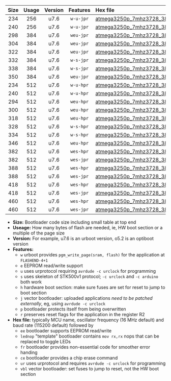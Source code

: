 |Size|Usage|Version|Features|Hex file|
|:-:|:-:|:-:|:-:|:--|
|234|256|u7.6|`w-u-jpr`|[atmega3250p_7mhz3728_38400bps_ur_vbl.hex](https://raw.githubusercontent.com/stefanrueger/urboot/main/atmega3250p_7mhz3728_38400bps_ur_vbl.hex)|
|240|256|u7.6|`w-u-jpr`|[atmega3250p_7mhz3728_38400bps_lednop_ur_vbl.hex](https://raw.githubusercontent.com/stefanrueger/urboot/main/atmega3250p_7mhz3728_38400bps_lednop_ur_vbl.hex)|
|298|384|u7.6|`weu-jpr`|[atmega3250p_7mhz3728_38400bps_ee_ur_vbl.hex](https://raw.githubusercontent.com/stefanrueger/urboot/main/atmega3250p_7mhz3728_38400bps_ee_ur_vbl.hex)|
|304|384|u7.6|`weu-jpr`|[atmega3250p_7mhz3728_38400bps_ee_lednop_ur_vbl.hex](https://raw.githubusercontent.com/stefanrueger/urboot/main/atmega3250p_7mhz3728_38400bps_ee_lednop_ur_vbl.hex)|
|322|384|u7.6|`weu-jpr`|[atmega3250p_7mhz3728_38400bps_ee_lednop_fr_ur_vbl.hex](https://raw.githubusercontent.com/stefanrueger/urboot/main/atmega3250p_7mhz3728_38400bps_ee_lednop_fr_ur_vbl.hex)|
|332|384|u7.6|`w-s-jpr`|[atmega3250p_7mhz3728_38400bps_vbl.hex](https://raw.githubusercontent.com/stefanrueger/urboot/main/atmega3250p_7mhz3728_38400bps_vbl.hex)|
|338|384|u7.6|`w-s-jpr`|[atmega3250p_7mhz3728_38400bps_lednop_vbl.hex](https://raw.githubusercontent.com/stefanrueger/urboot/main/atmega3250p_7mhz3728_38400bps_lednop_vbl.hex)|
|350|384|u7.6|`weu-jpr`|[atmega3250p_7mhz3728_38400bps_ee_lednop_fr_ce_ur_vbl.hex](https://raw.githubusercontent.com/stefanrueger/urboot/main/atmega3250p_7mhz3728_38400bps_ee_lednop_fr_ce_ur_vbl.hex)|
|234|512|u7.6|`w-u-hpr`|[atmega3250p_7mhz3728_38400bps_ur.hex](https://raw.githubusercontent.com/stefanrueger/urboot/main/atmega3250p_7mhz3728_38400bps_ur.hex)|
|240|512|u7.6|`w-u-hpr`|[atmega3250p_7mhz3728_38400bps_lednop_ur.hex](https://raw.githubusercontent.com/stefanrueger/urboot/main/atmega3250p_7mhz3728_38400bps_lednop_ur.hex)|
|294|512|u7.6|`weu-hpr`|[atmega3250p_7mhz3728_38400bps_ee_ur.hex](https://raw.githubusercontent.com/stefanrueger/urboot/main/atmega3250p_7mhz3728_38400bps_ee_ur.hex)|
|300|512|u7.6|`weu-hpr`|[atmega3250p_7mhz3728_38400bps_ee_lednop_ur.hex](https://raw.githubusercontent.com/stefanrueger/urboot/main/atmega3250p_7mhz3728_38400bps_ee_lednop_ur.hex)|
|318|512|u7.6|`weu-hpr`|[atmega3250p_7mhz3728_38400bps_ee_lednop_fr_ur.hex](https://raw.githubusercontent.com/stefanrueger/urboot/main/atmega3250p_7mhz3728_38400bps_ee_lednop_fr_ur.hex)|
|328|512|u7.6|`w-s-hpr`|[atmega3250p_7mhz3728_38400bps.hex](https://raw.githubusercontent.com/stefanrueger/urboot/main/atmega3250p_7mhz3728_38400bps.hex)|
|334|512|u7.6|`w-s-hpr`|[atmega3250p_7mhz3728_38400bps_lednop.hex](https://raw.githubusercontent.com/stefanrueger/urboot/main/atmega3250p_7mhz3728_38400bps_lednop.hex)|
|346|512|u7.6|`weu-hpr`|[atmega3250p_7mhz3728_38400bps_ee_lednop_fr_ce_ur.hex](https://raw.githubusercontent.com/stefanrueger/urboot/main/atmega3250p_7mhz3728_38400bps_ee_lednop_fr_ce_ur.hex)|
|382|512|u7.6|`wes-hpr`|[atmega3250p_7mhz3728_38400bps_ee.hex](https://raw.githubusercontent.com/stefanrueger/urboot/main/atmega3250p_7mhz3728_38400bps_ee.hex)|
|382|512|u7.6|`wes-jpr`|[atmega3250p_7mhz3728_38400bps_ee_vbl.hex](https://raw.githubusercontent.com/stefanrueger/urboot/main/atmega3250p_7mhz3728_38400bps_ee_vbl.hex)|
|388|512|u7.6|`wes-hpr`|[atmega3250p_7mhz3728_38400bps_ee_lednop.hex](https://raw.githubusercontent.com/stefanrueger/urboot/main/atmega3250p_7mhz3728_38400bps_ee_lednop.hex)|
|388|512|u7.6|`wes-jpr`|[atmega3250p_7mhz3728_38400bps_ee_lednop_vbl.hex](https://raw.githubusercontent.com/stefanrueger/urboot/main/atmega3250p_7mhz3728_38400bps_ee_lednop_vbl.hex)|
|418|512|u7.6|`wes-hpr`|[atmega3250p_7mhz3728_38400bps_ee_lednop_fr.hex](https://raw.githubusercontent.com/stefanrueger/urboot/main/atmega3250p_7mhz3728_38400bps_ee_lednop_fr.hex)|
|418|512|u7.6|`wes-jpr`|[atmega3250p_7mhz3728_38400bps_ee_lednop_fr_vbl.hex](https://raw.githubusercontent.com/stefanrueger/urboot/main/atmega3250p_7mhz3728_38400bps_ee_lednop_fr_vbl.hex)|
|460|512|u7.6|`wes-hpr`|[atmega3250p_7mhz3728_38400bps_ee_lednop_fr_ce.hex](https://raw.githubusercontent.com/stefanrueger/urboot/main/atmega3250p_7mhz3728_38400bps_ee_lednop_fr_ce.hex)|
|460|512|u7.6|`wes-jpr`|[atmega3250p_7mhz3728_38400bps_ee_lednop_fr_ce_vbl.hex](https://raw.githubusercontent.com/stefanrueger/urboot/main/atmega3250p_7mhz3728_38400bps_ee_lednop_fr_ce_vbl.hex)|

- **Size:** Bootloader code size including small table at top end
- **Useage:** How many bytes of flash are needed, ie, HW boot section or a multiple of the page size
- **Version:** For example, u7.6 is an urboot version, o5.2 is an optiboot version
- **Features:**
  + `w` urboot provides `pgm_write_page(sram, flash)` for the application at `FLASHEND-4+1`
  + `e` EEPROM read/write support
  + `u` uses urprotocol requiring `avrdude -c urclock` for programming
  + `s` uses skeleton of STK500v1 protocol; `-c urclock` and `-c arduino` both work
  + `h` hardware boot section: make sure fuses are set for reset to jump to boot section
  + `j` vector bootloader: uploaded applications *need to be patched externally*, eg, using `avrdude -c urclock`
  + `p` bootloader protects itself from being overwritten
  + `r` preserves reset flags for the application in the register R2
- **Hex file:** typically MCU name, oscillator frequency (16 MHz default) and baud rate (115200 default) followed by
  + `ee` bootloader supports EEPROM read/write
  + `lednop` "template" bootloader contains `mov rx,rx` nops that can be replaced to toggle LEDs
  + `fr` bootloader provides non-essential code for smoother error handing
  + `ce` bootloader provides a chip erase command
  + `ur` uses urprotocol and requires `avrdude -c urclock` for programming
  + `vbl` vector bootloader: set fuses to jump to reset, not the HW boot section
